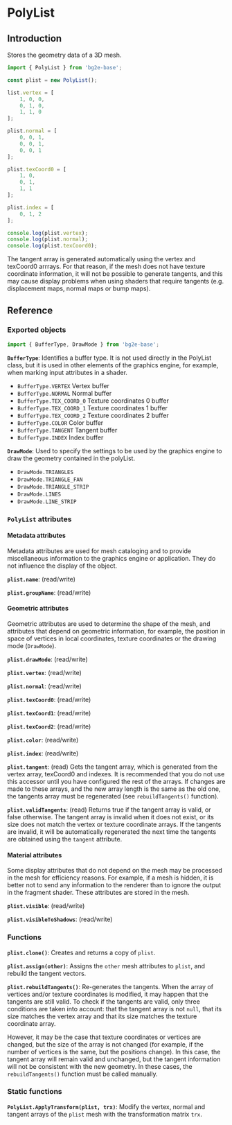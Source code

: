 # PolyList

## Introduction

Stores the geometry data of a 3D mesh.

```js
import { PolyList } from 'bg2e-base';

const plist = new PolyList();

list.vertex = [
    1, 0, 0,
    0, 1, 0,
    1, 1, 0
];

plist.normal = [
    0, 0, 1,
    0, 0, 1,
    0, 0, 1
];

plist.texCoord0 = [
    1, 0,
    0, 1,
    1, 1
];

plist.index = [
    0, 1, 2
];

console.log(plist.vertex);
console.log(plist.normal);
console.log(plist.texCoord0);
```

The tangent array is generated automatically using the vertex and texCoord0 arrrays. For that reason, if the mesh does not have texture coordinate information, it will not be possible to generate tangents, and this may cause display problems when using shaders that require tangents (e.g. displacement maps, normal maps or bump maps).

## Reference

### Exported objects

```js
import { BufferType, DrawMode } from 'bg2e-base';
```

**`BufferType`**: Identifies a buffer type. It is not used directly in the PolyList class, but it is used in other elements of the graphics engine, for example, when marking input attributes in a shader.

- `BufferType.VERTEX` Vertex buffer
- `BufferType.NORMAL` Normal buffer
- `BufferType.TEX_COORD_0` Texture coordinates 0 buffer
- `BufferType.TEX_COORD_1` Texture coordinates 1 buffer
- `BufferType.TEX_COORD_2` Texture coordinates 2 buffer
- `BufferType.COLOR` Color buffer
- `BufferType.TANGENT` Tangent buffer
- `BufferType.INDEX` Index buffer

**`DrawMode`**: Used to specify the settings to be used by the graphics engine to draw the geometry contained in the polyList.

- `DrawMode.TRIANGLES`
- `DrawMode.TRIANGLE_FAN`
- `DrawMode.TRIANGLE_STRIP`
- `DrawMode.LINES`
- `DrawMode.LINE_STRIP`

### `PolyList` attributes

#### Metadata attributes

Metadata attributes are used for mesh cataloging and to provide miscellaneous information to the graphics engine or application. They do not influence the display of the object.

**`plist.name`**: (read/write)

**`plist.groupName`**: (read/write)

#### Geometric attributes

Geometric attributes are used to determine the shape of the mesh, and attributes that depend on geometric information, for example, the position in space of vertices in local coordinates, texture coordinates or the drawing mode (`DrawMode`).

**`plist.drawMode`**: (read/write)

**`plist.vertex`**: (read/write)

**`plist.normal`**: (read/write)

**`plist.texCoord0`**: (read/write)

**`plist.texCoord1`**: (read/write)

**`plist.texCoord2`**: (read/write)

**`plist.color`**: (read/write)

**`plist.index`**: (read/write)

**`plist.tangent`**: (read) Gets the tangent array, which is generated from the vertex array, texCoord0 and indexes. It is recommended that you do not use this accessor until you have configured the rest of the arrays. If changes are made to these arrays, and the new array length is the same as the old one, the tangents array must be regenerated (see `rebuildTangents()` function).

**`plist.validTangents`**: (read) Returns true if the tangent array is valid, or false otherwise. The tangent array is invalid when it does not exist, or its size does not match the vertex or texture coordinate arrays. If the tangents are invalid, it will be automatically regenerated the next time the tangents are obtained using the `tangent` attribute.

#### Material attributes

Some display attributes that do not depend on the mesh may be processed in the mesh for efficiency reasons. For example, if a mesh is hidden, it is better not to send any information to the renderer than to ignore the output in the fragment shader. These attributes are stored in the mesh.

**`plist.visible`**: (read/write)

**`plist.visibleToShadows`**: (read/write)


### Functions

**`plist.clone()`**: Creates and returns a copy of `plist`.

**`plist.assign(other)`**: Assigns the `other` mesh attributes to `plist`, and rebuild the tangent vectors.

**`plist.rebuildTangents()`**: Re-generates the tangents. When the array of vertices and/or texture coordinates is modified, it may happen that the tangents are still valid. To check if the tangents are valid, only three conditions are taken into account: that the tangent array is not `null`, that its size matches the vertex array and that its size matches the texture coordinate array.

However, it may be the case that texture coordinates or vertices are changed, but the size of the array is not changed (for example, if the number of vertices is the same, but the positions change). In this case, the tangent array will remain valid and unchanged, but the tangent information will not be consistent with the new geometry. In these cases, the `rebuildTangents()` function must be called manually.


### Static functions

**`PolyList.ApplyTransform(plist, trx)`**: Modify the vertex, normal and tangent arrays of the `plist` mesh with the transformation matrix `trx`.


